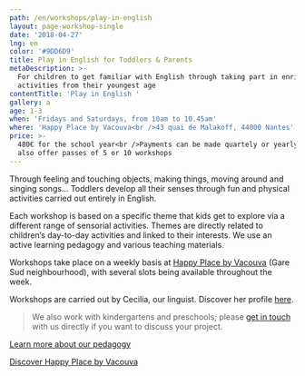 ```yaml
---
path: /en/workshops/play-in-english
layout: page-workshop-single
date: '2018-04-27'
lng: en
color: '#9DD6D9'
title: Play in English for Toddlers & Parents
metaDescription: >-
  For children to get familiar with English through taking part in enriching
  activities from their youngest age
contentTitle: 'Play in English '
gallery: a
age: 1-3
when: 'Fridays and Saturdays, from 10am to 10.45am'
where: 'Happy Place by Vacouva<br />43 quai de Malakoff, 44000 Nantes'
price: >-
  480€ for the school year<br />Payments can be made quartely or yearly<br />We
  also offer passes of 5 or 10 workshops
---
```

Through feeling and touching objects, making things, moving around and singing songs… Toddlers develop all their senses through fun and physical activities carried out entirely in English.

Each workshop is based on a specific theme that kids get to explore via a different range of sensorial activities. Themes are directly related to children’s day-to-day activities and linked to their interests. We use an active learning pedagogy and various teaching materials.

Workshops take place on a weekly basis at [Happy Place by Vacouva](https://www.google.fr/maps/place/Vacouva/@47.2146419,-1.5433538,17z/data=!3m1!4b1!4m5!3m4!1s0x4805eeb8399276c5:0xe54ac076a5ce2080!8m2!3d47.2146419!4d-1.5411651) (Gare Sud neighbourhood), with several slots being available throughout the week.

Workshops are carried out by Cecilia, our linguist. Discover her profile [here](/en/team). 

> We also work with kindergartens and preschools; please [get in touch](/en/contact-us) with us directly if you want to discuss your project.

[Learn more about our pedagogy](/en/pedagogy)

[Discover Happy Place by Vacouva](/en/workshops#vacouva)
